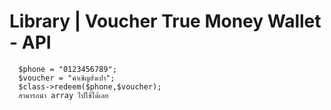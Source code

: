 # Library | Voucher True Money Wallet - API
```
  $phone = "0123456789";	
  $voucher = "คำเชิญอั๋งเปา";	
  $class->redeem($phone,$voucher);	
  สามารถนำ array ไปใช้ได้เลย
```
